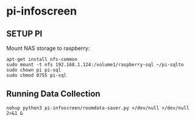 # pi-infoscreen


## SETUP PI

Mount NAS storage to raspberry:

```
apt-get install nfs-common
sudo mount -t nfs 192.168.1.124:/volume1/raspberry-sql ~/pi-sqlto
sudo chown pi pi-sql
sudo chmod 0755 pi-sql 
```

## Running Data Collection

```
nohup python3 pi-infoscreen/roomdata-saver.py </dev/null >/dev/null 2>&1 &

```